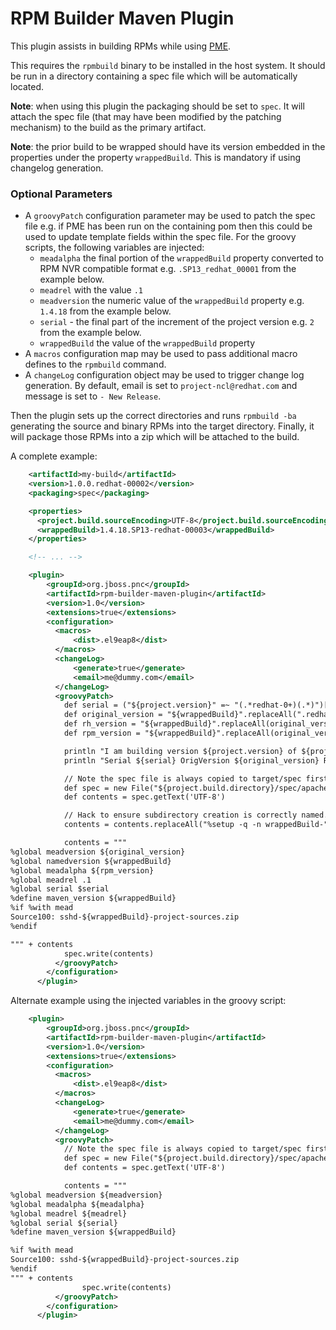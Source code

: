 
# RPM Builder Maven Plugin

This plugin assists in building RPMs while using [PME](https://github.com/release-engineering/pom-manipulation-ext).

This requires the `rpmbuild` binary to be installed in the host system. It should be run in a directory containing a spec file which will be automatically located.

**Note**: when using this plugin the packaging should be set to `spec`. It will attach the spec file (that may have been modified by the patching mechanism) to the build as the primary artifact.

**Note**: the prior build to be wrapped should have its version embedded in the properties under the property `wrappedBuild`. This is mandatory if using changelog generation.

### Optional Parameters
* A `groovyPatch` configuration parameter may be used to patch the spec file e.g. if PME has been run on the containing pom then this could be used to update template fields within the spec file. For the groovy scripts, the following variables are injected:
   * `meadalpha` the final portion of the `wrappedBuild` property converted to RPM NVR compatible format e.g. `.SP13_redhat_00001` from the example below.
   * `meadrel` with the value `.1`
   * `meadversion` the numeric value of the `wrappedBuild` property e.g. `1.4.18` from the example below.
   * `serial` - the final part of the increment of the project version e.g. `2` from the example below.
   * `wrappedBuild` the value of the `wrappedBuild` property
* A `macros` configuration map may be used to pass additional macro defines to the `rpmbuild` command.
* A `changeLog` configuration object may be used to trigger change log generation. By default, email is set to `project-ncl@redhat.com` and message is set to `- New Release`.

Then the plugin sets up the correct directories and runs `rpmbuild -ba` generating the source and binary RPMs into the target directory. Finally, it will package those RPMs into a zip which will be attached to the build.

A complete example:

```xml
    <artifactId>my-build</artifactId>
    <version>1.0.0.redhat-00002</version>
    <packaging>spec</packaging>

    <properties>
      <project.build.sourceEncoding>UTF-8</project.build.sourceEncoding>
      <wrappedBuild>1.4.18.SP13-redhat-00003</wrappedBuild>
    </properties>

    <!-- ... -->

    <plugin>
        <groupId>org.jboss.pnc</groupId>
        <artifactId>rpm-builder-maven-plugin</artifactId>
        <version>1.0</version>
        <extensions>true</extensions>
        <configuration>
          <macros>
              <dist>.el9eap8</dist>
          </macros>
          <changeLog>
              <generate>true</generate>
              <email>me@dummy.com</email>
          </changeLog>
          <groovyPatch>
            def serial = ("${project.version}" =~ "(.*redhat-0+)(.*)")[0][2]
            def original_version = "${wrappedBuild}".replaceAll(".redhat.*", "")
            def rh_version = "${wrappedBuild}".replaceAll(original_version, "")
            def rpm_version = "${wrappedBuild}".replaceAll(original_version, "").replaceAll("-", "_")

            println "I am building version ${project.version} of ${project.name} with ${wrappedBuild} at ${new Date()}"
            println "Serial ${serial} OrigVersion ${original_version} RHVersion ${rh_version}"

            // Note the spec file is always copied to target/spec first so modify it there.
            def spec = new File("${project.build.directory}/spec/apache-sshd.spec")
            def contents = spec.getText('UTF-8')

            // Hack to ensure subdirectory creation is correctly named.
            contents = contents.replaceAll("%setup -q -n wrappedBuild-", "%setup -q -n apache-sshd-")

            contents = """
%global meadversion ${original_version}
%global namedversion ${wrappedBuild}
%global meadalpha ${rpm_version}
%global meadrel .1
%global serial $serial
%define maven_version ${wrappedBuild}
%if %with mead
Source100: sshd-${wrappedBuild}-project-sources.zip
%endif

""" + contents
            spec.write(contents)
          </groovyPatch>
        </configuration>
      </plugin>

```

Alternate example using the injected variables in the groovy script:

```xml
    <plugin>
        <groupId>org.jboss.pnc</groupId>
        <artifactId>rpm-builder-maven-plugin</artifactId>
        <version>1.0</version>
        <extensions>true</extensions>
        <configuration>
          <macros>
              <dist>.el9eap8</dist>
          </macros>
          <changeLog>
              <generate>true</generate>
              <email>me@dummy.com</email>
          </changeLog>
          <groovyPatch>
            // Note the spec file is always copied to target/spec first so modify it there.
            def spec = new File("${project.build.directory}/spec/apache-sshd.spec")
            def contents = spec.getText('UTF-8')

            contents = """
%global meadversion ${meadversion}
%global meadalpha ${meadalpha}
%global meadrel ${meadrel}
%global serial ${serial}
%define maven_version ${wrappedBuild}

%if %with mead
Source100: sshd-${wrappedBuild}-project-sources.zip
%endif
""" + contents
                spec.write(contents)
          </groovyPatch>
        </configuration>
      </plugin>

```